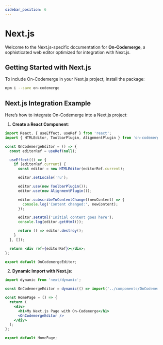 ```yaml
---
sidebar_position: 6
---
```


# Next.js

Welcome to the Next.js-specific documentation for **On-Codemerge**, a sophisticated web editor optimized for integration with Next.js.

## Getting Started with Next.js

To include On-Codemerge in your Next.js project, install the package:

```bash
npm i --save on-codemerge
```

## Next.js Integration Example

Here’s how to integrate On-Codemerge into a Next.js project:

1. **Create a React Component**:

```jsx title="components/OnCodemergeEditor.jsx"
import React, { useEffect, useRef } from 'react';
import { HTMLEditor, ToolbarPlugin, AlignmentPlugin } from 'on-codemerge';

const OnCodemergeEditor = () => {
  const editorRef = useRef(null);

  useEffect(() => {
    if (editorRef.current) {
      const editor = new HTMLEditor(editorRef.current);

      editor.setLocale('ru');

      editor.use(new ToolbarPlugin());
      editor.use(new AlignmentPlugin());

      editor.subscribeToContentChange((newContent) => {
        console.log('Content changed:', newContent);
      });

      editor.setHtml('Initial content goes here');
      console.log(editor.getHtml());

      return () => editor.destroy();
    }
  }, []);

  return <div ref={editorRef}></div>;
};

export default OnCodemergeEditor;
```

2. **Dynamic Import with Next.js**:

```jsx title="pages/index.jsx"
import dynamic from 'next/dynamic';

const OnCodemergeEditor = dynamic(() => import('../components/OnCodemergeEditor'), { ssr: false });

const HomePage = () => {
  return (
    <div>
      <h1>My Next.js Page with On-Codemerge</h1>
      <OnCodemergeEditor />
    </div>
  );
};

export default HomePage;
```
